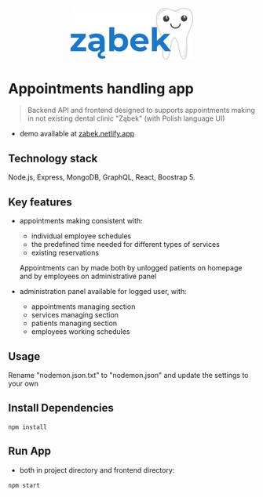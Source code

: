 <p align="center">
    <img alt="Ząbek logo" src="frontend\src\assets\images\logo_zabek.png" width="250px"/>
</p>

# Appointments handling app

> Backend API and frontend designed to supports appointments making in not existing dental clinic "Ząbek" (with Polish language UI)

- demo available at [zabek.netlify.app](https://zabek.netlify.app/)

## Technology stack

Node.js, Express, MongoDB, GraphQL, React, Boostrap 5.

## Key features

- appointments making consistent with:

  - individual employee schedules
  - the predefined time needed for different types of services
  - existing reservations

  Appointments can by made both by unlogged patients on homepage and by employees on administrative panel

- administration panel available for logged user, with:
  - appointments managing section
  - services managing section
  - patients managing section
  - employees working schedules

## Usage

Rename "nodemon.json.txt" to "nodemon.json" and update the settings to your own

## Install Dependencies

```
npm install
```

## Run App

- both in project directory and frontend directory:

```
npm start
```
